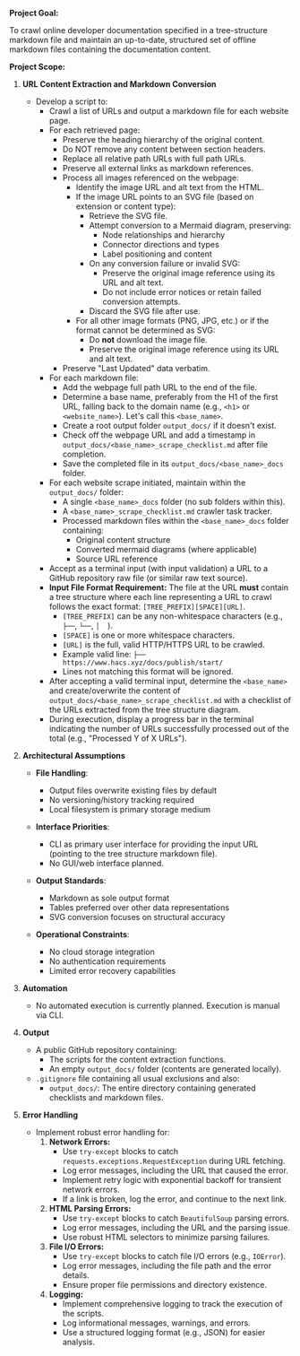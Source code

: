 **Project Goal:**

To crawl online developer documentation specified in a tree-structure markdown file and maintain an up-to-date, structured set of offline markdown files containing the documentation content.

**Project Scope:**

1.  **URL Content Extraction and Markdown Conversion**

    - Develop a script to:
      - Crawl a list of URLs and output a markdown file for each website page.
      - For each retrieved page:
        - Preserve the heading hierarchy of the original content.
        - Do NOT remove any content between section headers.
        - Replace all relative path URLs with full path URLs.
        - Preserve all external links as markdown references.
        - Process all images referenced on the webpage:
          - Identify the image URL and alt text from the HTML.
          - If the image URL points to an SVG file (based on extension or content type):
            - Retrieve the SVG file.
            - Attempt conversion to a Mermaid diagram, preserving:
              - Node relationships and hierarchy
              - Connector directions and types
              - Label positioning and content
            - On any conversion failure or invalid SVG:
              - Preserve the original image reference using its URL and alt text.
              - Do not include error notices or retain failed conversion attempts.
            - Discard the SVG file after use.
          - For all other image formats (PNG, JPG, etc.) or if the format cannot be determined as SVG:
            - Do **not** download the image file.
            - Preserve the original image reference using its URL and alt text.
        - Preserve "Last Updated" data verbatim.
      - For each markdown file:
        - Add the webpage full path URL to the end of the file.
        - Determine a base name, preferably from the H1 of the first URL, falling back to the domain name (e.g., `<h1>` or `<website_name>`). Let's call this `<base_name>`.
        - Create a root output folder `output_docs/` if it doesn't exist.
        - Check off the webpage URL and add a timestamp in `output_docs/<base_name>_scrape_checklist.md` after file completion.
        - Save the completed file in its `output_docs/<base_name>_docs` folder.
      - For each website scrape initiated, maintain within the `output_docs/` folder:
        - A single `<base_name>_docs` folder (no sub folders within this).
        - A `<base_name>_scrape_checklist.md` crawler task tracker.
        - Processed markdown files within the `<base_name>_docs` folder containing:
          - Original content structure
          - Converted mermaid diagrams (where applicable)
          - Source URL reference
      - Accept as a terminal input (with input validation) a URL to a GitHub repository raw file (or similar raw text source).
      - **Input File Format Requirement:** The file at the URL **must** contain a tree structure where each line representing a URL to crawl follows the exact format: `[TREE_PREFIX][SPACE][URL]`.
        - `[TREE_PREFIX]` can be any non-whitespace characters (e.g., `├──`, `└──`, `│  `).
        - `[SPACE]` is one or more whitespace characters.
        - `[URL]` is the full, valid HTTP/HTTPS URL to be crawled.
        - Example valid line: `├── https://www.hacs.xyz/docs/publish/start/`
        - Lines not matching this format will be ignored.
      - After accepting a valid terminal input, determine the `<base_name>` and create/overwrite the content of `output_docs/<base_name>_scrape_checklist.md` with a checklist of the URLs extracted from the tree structure diagram.
      - During execution, display a progress bar in the terminal indicating the number of URLs successfully processed out of the total (e.g., "Processed Y of X URLs").

2.  **Architectural Assumptions**

    - **File Handling**:

      - Output files overwrite existing files by default
      - No versioning/history tracking required
      - Local filesystem is primary storage medium

    - **Interface Priorities**:

      - CLI as primary user interface for providing the input URL (pointing to the tree structure markdown file).
      - No GUI/web interface planned.

    - **Output Standards**:

      - Markdown as sole output format
      - Tables preferred over other data representations
      - SVG conversion focuses on structural accuracy

    - **Operational Constraints**:
      - No cloud storage integration
      - No authentication requirements
      - Limited error recovery capabilities

3.  **Automation**

    - No automated execution is currently planned. Execution is manual via CLI.

4.  **Output**

    - A public GitHub repository containing:
      - The scripts for the content extraction functions.
      - An empty `output_docs/` folder (contents are generated locally).
    - `.gitignore` file containing all usual exclusions and also:
      - `output_docs/`: The entire directory containing generated checklists and markdown files.

5.  **Error Handling**
    - Implement robust error handling for:
      1.  **Network Errors:**
          - Use `try-except` blocks to catch `requests.exceptions.RequestException` during URL fetching.
          - Log error messages, including the URL that caused the error.
          - Implement retry logic with exponential backoff for transient network errors.
          - If a link is broken, log the error, and continue to the next link.
      2.  **HTML Parsing Errors:**
          - Use `try-except` blocks to catch `BeautifulSoup` parsing errors.
          - Log error messages, including the URL and the parsing issue.
          - Use robust HTML selectors to minimize parsing failures.
      3.  **File I/O Errors:**
          - Use `try-except` blocks to catch file I/O errors (e.g., `IOError`).
          - Log error messages, including the file path and the error details.
          - Ensure proper file permissions and directory existence.
      4.  **Logging:**
          - Implement comprehensive logging to track the execution of the scripts.
          - Log informational messages, warnings, and errors.
          - Use a structured logging format (e.g., JSON) for easier analysis.
